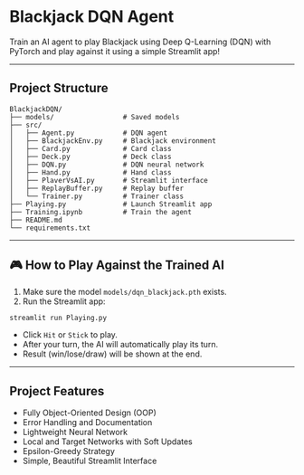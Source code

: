 # Blackjack DQN Agent

Train an AI agent to play Blackjack using Deep Q-Learning (DQN) with PyTorch and play against it using a simple Streamlit app!

---

## Project Structure

```
BlackjackDQN/
├── models/                 # Saved models
├── src/
│   ├── Agent.py            # DQN agent
│   ├── BlackjackEnv.py     # Blackjack environment
│   ├── Card.py             # Card class
│   ├── Deck.py             # Deck class
│   ├── DQN.py              # DQN neural network
│   ├── Hand.py             # Hand class
│   ├── PlaverVsAI.py       # Streamlit interface
│   ├── ReplayBuffer.py     # Replay buffer
│   └── Trainer.py          # Trainer class
├── Playing.py              # Launch Streamlit app
├── Training.ipynb          # Train the agent
├── README.md
└── requirements.txt
```

---

## 🎮 How to Play Against the Trained AI

1. Make sure the model `models/dqn_blackjack.pth` exists.
2. Run the Streamlit app:

```bash
streamlit run Playing.py
```

- Click `Hit` or `Stick` to play.
- After your turn, the AI will automatically play its turn.
- Result (win/lose/draw) will be shown at the end.


---

## Project Features

- Fully Object-Oriented Design (OOP)
- Error Handling and Documentation
- Lightweight Neural Network
- Local and Target Networks with Soft Updates
- Epsilon-Greedy Strategy
- Simple, Beautiful Streamlit Interface
